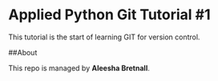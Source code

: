 # Applied Python Git Tutorial #1

This tutorial is the start of learning GIT for version control.

##About

This repo is managed by **Aleesha Bretnall**.